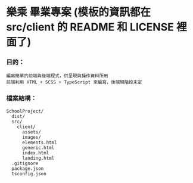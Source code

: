 樂乘 畢業專案 (模板的資訊都在 src/client 的 README 和 LICENSE 裡面了)
===
### 目的：
    編寫簡單的前端與後端程式，供呈現與操作資料所用
    前端利用 HTML + SCSS + TypeScript 來編寫，後端現階段未定
### 檔案結構：
```
SchoolProject/
  dist/
  src/
    client/
      assets/
      images/
      elements.html
      generic.html
      index.html
      landing.html
  .gitignore
  package.json
  tsconfig.json
```
